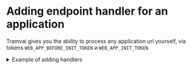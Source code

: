 # Adding endpoint handler for an application

Tramvai gives you the ability to process any application url yourself, via tokens `WEB_APP_BEFORE_INIT_TOKEN` и `WEB_APP_INIT_TOKEN`

<p>
<details>
<summary>Example of adding handlers</summary>

@inline index.ts

</details>
</p>
